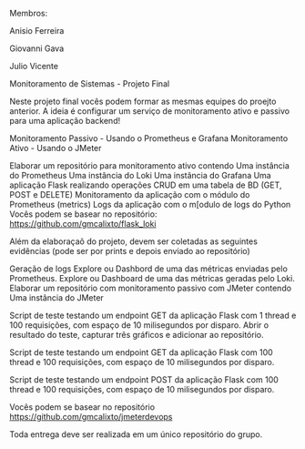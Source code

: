 Membros: 

Anisio Ferreira

Giovanni Gava

Julio Vicente


Monitoramento de Sistemas - Projeto Final

Neste projeto final vocês podem formar as mesmas equipes do proejto anterior. A ideia é configurar um serviço de monitoramento ativo e passivo para uma aplicação backend!

Monitoramento Passivo - Usando o Prometheus e Grafana Monitoramento Ativo - Usando o JMeter

Elaborar um repositório para monitoramento ativo contendo
Uma instância do Prometheus
Uma instância do Loki
Uma instância do Grafana
Uma aplicação Flask realizando operações CRUD em uma tabela de BD (GET, POST e DELETE)
Monitoramento da aplicação com o módulo do Prometheus (metrics)
Logs da aplicação com o m[odulo de logs do Python
Vocês podem se basear no repositório: https://github.com/gmcalixto/flask_loki

Além da elaboraçaõ do projeto, devem ser coletadas as seguintes evidências (pode ser por prints e depois enviado ao repositório)

Geração de logs
Explore ou Dashbord de uma das métricas enviadas pelo Prometheus.
Explore ou Dashboard de uma das métricas geradas pelo Loki.
Elaborar um repositório com monitoramento passivo com JMeter contendo
Uma instância do JMeter

Script de teste testando um endpoint GET da aplicação Flask com 1 thread e 100 requisições, com espaço de 10 milisegundos por disparo. Abrir o resultado do teste, capturar três gráficos e adicionar ao repositório.

Script de teste testando um endpoint GET da aplicação Flask com 100 thread e 100 requisições, com espaço de 10 milisegundos por disparo.

Script de teste testando um endpoint POST da aplicação Flask com 100 thread e 100 requisições, com espaço de 10 milisegundos por disparo.

Vocês podem se basear no repositório https://github.com/gmcalixto/jmeterdevops

Toda entrega deve ser realizada em um único repositório do grupo.